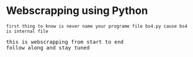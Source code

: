 # Webscrapping using Python
```first thing to know is never name your programe file bs4.py cause bs4 is internal file```
<pre>
this is webscrapping from start to end
follow along and stay tuned

</pre>
